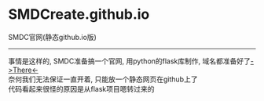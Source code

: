 # SMDCreate.github.io
SMDC官网(静态github.io版)  
***
事情是这样的, SMDC准备搞一个官网, 用python的flask库制作, 域名都准备好了[->There<-](http://smdc.ljsdwz.cn/)  
奈何我们无法保证一直开着, 只能放一个静态网页在github上了  
代码看起来很怪的原因是从flask项目嗯转过来的
